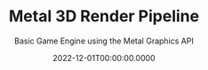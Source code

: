 ---
date: '2022-12-01T00:00:00.0000'
priority: -4
videosNames:
  - 7.mp4
  - 6.mp4
  - 5.mp4
  - 4.mp4
  - 3.mp4
  - 2.mp4
  - 1.mp4
imagesNames:
  - 8.jpg
  - 7.jpg
  - 6.jpg
  - 5.jpg
  - 4.jpg
  - 3.jpg
  - 2.jpg
  - 1.jpg
youtubeVideoIds:
  - lGVy9tTWq2E
title: Metal 3D Render Pipeline
subtitle: Basic Game Engine using the Metal Graphics API
implementationDetails:
  - "Part 1: Setting up the basic Render Pipeline"
  - "Part 2: Draw a simple Triangle in the Screen"
  - "Part 3: Vertex and Fragment Shaders"
  - "Part 4: Vertex Descriptors"
  - "Part 5: Game Object, Libraries and Renderer"
  - "Part 6: Transform, Components, MeshRenderer"
  - "Part 7: 3D Affine Transformation Matrices"
  - "Part 8: Scenes"
  - "Part 9: Index Buffers"
  - "Part 10: Camera and View Matrix"
  - "Part 11: 3D Perspective Projection Matrix"
  - "Part 12: Nested Model Matrices"
  - "Part 13: Materials, Multiple Render Pipeline Descriptors and States"
  - "Part 14: UVs, Loading and Sampling Textures"
  - "Part 15: Loading and Rendering .OBJ Models"
  - "Part 16: Lighting, Ambient, Diffuse and Specular"
tags:
  - Graphics API
  - Lighting
  - Rendering
  - Game Engine
  - Render Pipeline
  - Vertex Shader
  - Fragment Shader
technology: Metal
category: Game Dev
---